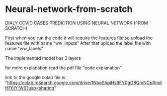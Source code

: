 # Neural-network-from-scratch

DIALY COVID CASES PREDICTION USING NEURAL NETWORK (FROM SCRATCH)

First when you run the code it will require the features file,so upload the features file with name "ww_inputs"
After that upload the label file with name "ww_labels"

The implemented model has 3 layers

for more explanation read the pdf file "code explanation"


link to the google colab file is "https://colab.research.google.com/drive/1NboSbpiHs9FY0gG8QmNCpRmdHF6IY-W6?usp=sharing"
   

